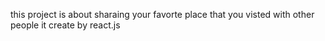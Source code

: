 this project is about sharaing your favorte place that you visted with other people 
it create by react.js
